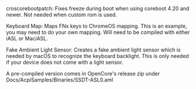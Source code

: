 croscorebootpatch: Fixes freeze during boot when using coreboot 4.20 and newer. Not needed when custom rom is used.

Keyboard Map: Maps FNx keys to ChromeOS mapping. This is an example, you may need to do your own mapping.
Will need to be compiled with either iASL or MaciASL.

Fake Ambient Light Sensor: Creates a fake ambient light sensor which is needed by macOS to recognize the keyboard backlight.
This is only needed if your device does not come with a light sensor.

A pre-compiled version comes in OpenCore's release zip under Docs/AcpiSamples/Binaries/SSDT-ASL0.aml
